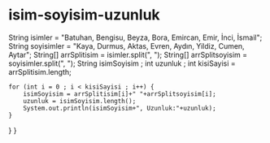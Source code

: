 # isim-soyisim-uzunluk

String isimler = "Batuhan, Bengisu, Beyza, Bora, Emircan, Emir, İnci, İsmail";
    String soyisimler = "Kaya, Durmus, Aktas, Evren, Aydın, Yildiz, Cumen, Aytar";
    String[] arrSplitisim = isimler.split(", ");
    String[] arrSplitsoyisim = soyisimler.split(", ");
    String isimSoyisim ;
    int uzunluk ;
    int kisiSayisi = arrSplitisim.length;

    for (int i = 0 ; i < kisiSayisi ; i++) {
        isimSoyisim = arrSplitisim[i]+" "+arrSplitsoyisim[i];
        uzunluk = isimSoyisim.length();
        System.out.println(isimSoyisim+", Uzunluk:"+uzunluk);
    }
}
}
